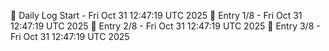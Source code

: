 📅 Daily Log Start - Fri Oct 31 12:47:19 UTC 2025
📌 Entry 1/8 - Fri Oct 31 12:47:19 UTC 2025
📌 Entry 2/8 - Fri Oct 31 12:47:19 UTC 2025
📌 Entry 3/8 - Fri Oct 31 12:47:19 UTC 2025
